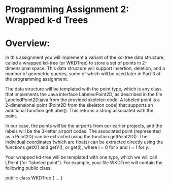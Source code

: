 # Programming Assignment 2: Wrapped k-d Trees

# Overview: 

In this assignment you will implement a variant of the kd-tree data structure, called
a wrapped kd-tree (or WKDTree) to store a set of points in 2-dimensional space. This data
structure will support insertion, deletion, and a number of geometric queries, some of which
will be used later in Part 3 of the programming assignment.

The data structure will be templated with the point type, which is any class that implements
the Java interface LabeledPoint2D, as described in the file LabeledPoint2D.java from the
provided skeleton code. A labeled point is a 2-dimensional point (Point2D from the skeleton
code) that supports an additional function getLabel(). This returns a string associated with
the point.

In our case, the points will be the airports from our earlier projects, and the labels will be
the 3-letter airport codes. The associated point (represented as a Point2D) can be extracted
using the function getPoint2D(). The individual coordinates (which are floats) can be
extracted directly using the functions getX() and getY(), or get(i), where i = 0 for x and
i = 1 for y.

Your wrapped kd-tree will be templated with one type, which we will call LPoint (for “labeled
point”). For example, your file WKDTree will contain the following public class:

public class WKDTree<LPoint extends LabeledPoint2D> { ... }
